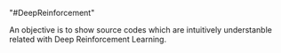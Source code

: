 "#DeepReinforcement" 


An objective is to show source codes which are intuitively understanble related with Deep Reinforcement Learning.
